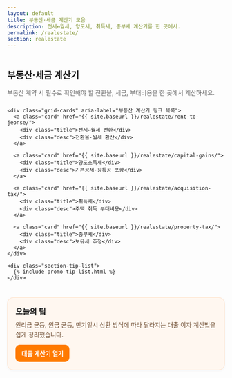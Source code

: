 ```yaml
---
layout: default
title: 부동산·세금 계산기 모음
description: 전세↔월세, 양도세, 취득세, 종부세 계산기를 한 곳에서.
permalink: /realestate/
section: realestate
---
```


<style>
/* 페이지 전용(스코프) 스타일 – 다른 페이지에 영향 주지 않도록 섹션에 한정 */
.realestate-wrap {
  display: grid;
  grid-template-columns: 1fr;
  gap: 24px;
}

/* 데스크톱에서 우측 팁 영역과 2열 구성 */
@media (min-width: 992px) {
  .realestate-wrap {
    grid-template-columns: 1fr 340px;
    align-items: start;
  }
}

/* 설명 문구 */
.realestate-intro {
  color: var(--muted-text, #666);
  margin: 8px 0 20px;
  line-height: 1.6;
}

/* 카드 그리드 */
.grid-cards {
  display: grid;
  grid-template-columns: 1fr;
  gap: 14px;
}

/* 화면 넓어질수록 열 수 증가 */
@media (min-width: 560px) {
  .grid-cards { grid-template-columns: repeat(2, 1fr); }
}
@media (min-width: 1024px) {
  .grid-cards { grid-template-columns: repeat(2, 1fr); }
}

/* 카드(링크) 기본 스타일 */
.card {
  display: block;
  padding: 18px 16px;
  background: #fff;
  border: 1px solid #e8e8e8;
  border-radius: 14px;
  text-decoration: none;
  color: inherit;
  box-shadow: 0 2px 6px rgba(0,0,0,0.06);
  transition: transform .18s ease, box-shadow .18s ease, border-color .18s ease;
}

.card:hover,
.card:focus-visible {
  transform: translateY(-3px);
  box-shadow: 0 6px 16px rgba(0,0,0,0.10);
  border-color: #e1e1e1;
  outline: none;
}

/* 카드 내부 텍스트 */
.card .title {
  font-weight: 700;
  font-size: 18px;
  margin-bottom: 6px;
}
.card .desc {
  font-size: 14px;
  color: #666;
}

/* 우측 ‘오늘의 팁’ 박스(있을 경우) */
.tip-box {
  background: #fff7f0;
  border: 1px solid #ffe0c7;
  border-radius: 14px;
  padding: 18px;
  box-shadow: 0 2px 6px rgba(0,0,0,0.04);
}
.tip-box h3 {
  margin: 0 0 8px;
  font-size: 18px;
}
.tip-box p {
  margin: 0 0 12px;
  color: #6b4a2f;
  line-height: 1.6;
}
.tip-box .btn {
  display: inline-block;
  padding: 10px 14px;
  border-radius: 10px;
  background: #ff7a00;
  color: #fff;
  font-weight: 600;
  text-decoration: none;
}

/* 하단 공통 팁 리스트 인클루드 상자 보강 */
.section-tip-list {
  margin-top: 28px;
}
</style>

<section class="realestate-wrap">
  <!-- 본문 영역 -->
  <div>
    <h1>부동산·세금 계산기</h1>
    <p class="realestate-intro">부동산 계약 시 필수로 확인해야 할 전환율, 세금, 부대비용을 한 곳에서 계산하세요.</p>

    <div class="grid-cards" aria-label="부동산 계산기 링크 목록">
      <a class="card" href="{{ site.baseurl }}/realestate/rent-to-jeonse/">
        <div class="title">전세↔월세 전환</div>
        <div class="desc">전환율·월세 환산</div>
      </a>

      <a class="card" href="{{ site.baseurl }}/realestate/capital-gains/">
        <div class="title">양도소득세</div>
        <div class="desc">기본공제·장특공 포함</div>
      </a>

      <a class="card" href="{{ site.baseurl }}/realestate/acquisition-tax/">
        <div class="title">취득세</div>
        <div class="desc">주택 취득 부대비용</div>
      </a>

      <a class="card" href="{{ site.baseurl }}/realestate/property-tax/">
        <div class="title">종부세</div>
        <div class="desc">보유세 추정</div>
      </a>
    </div>

    <div class="section-tip-list">
      {% include promo-tip-list.html %}
    </div>
  </div>

  <!-- 우측 사이드 팁(선택적으로 노출하려면 유지 / 필요 없으면 제거) -->
  <aside class="tip-box">
    <h3>오늘의 팁</h3>
    <p>원리금 균등, 원금 균등, 만기일시 상환 방식에 따라 달라지는 대출 이자 계산법을 쉽게 정리했습니다.</p>
    <a class="btn" href="{{ site.baseurl }}/finance/loan/">대출 계산기 열기</a>
  </aside>
</section>
